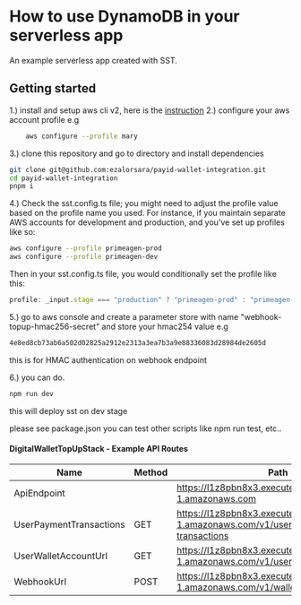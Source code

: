 # How to use DynamoDB in your serverless app

An example serverless app created with SST.

## Getting started

1.) install and setup aws cli v2, here is the [instruction](https://docs.aws.amazon.com/cli/latest/userguide/getting-started-install.html)
2.) configure your aws account profile e.g

```bash
    aws configure --profile mary
```

3.) clone this repository and go to directory and install dependencies

```bash
git clone git@github.com:ezalorsara/payid-wallet-integration.git
cd payid-wallet-integration
pnpm i
```

4.) Check the sst.config.ts file; you might need to adjust the profile value based on the profile name you used. For instance, if you maintain separate AWS accounts for development and production, and you've set up profiles like so:

```bash
aws configure --profile primeagen-prod
aws configure --profile primeagen-dev
```

Then in your sst.config.ts file, you would conditionally set the profile like this:

```typescript
profile: _input.stage === "production" ? "primeagen-prod" : "primeagen-dev",
```

5.) go to aws console and create a parameter store with name "webhook-topup-hmac256-secret"
and store your hmac254 value e.g

```bash
4e8ed8cb73ab6a502d02825a2912e2313a3ea7b3a9e88336083d28984de2605d
```

this is for HMAC authentication on webhook endpoint

6.) you can do.

```bash
npm run dev
```

this will deploy sst on dev stage

please see package.json you can test other scripts like npm run test, etc..

#### DigitalWalletTopUpStack - Example API Routes

| Name                    | Method | Path                                                                                          |
| ----------------------- | ------ | --------------------------------------------------------------------------------------------- |
| ApiEndpoint             |        | https://l1z8pbn8x3.execute-api.us-east-1.amazonaws.com                                        |
| UserPaymentTransactions | GET    | https://l1z8pbn8x3.execute-api.us-east-1.amazonaws.com/v1/users/{userId}/payment-transactions |
| UserWalletAccountUrl    | GET    | https://l1z8pbn8x3.execute-api.us-east-1.amazonaws.com/v1/users/{userId}/wallet               |
| WebhookUrl              | POST   | https://l1z8pbn8x3.execute-api.us-east-1.amazonaws.com/v1/wallet/top-up/notify                |
